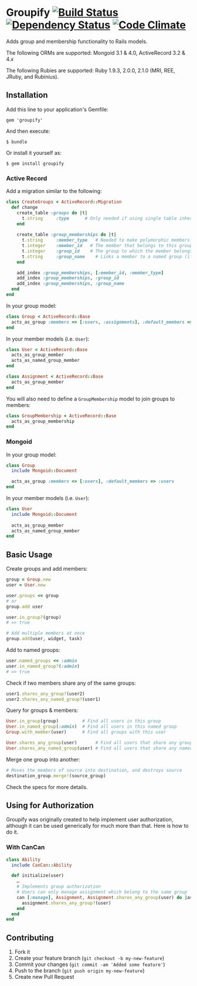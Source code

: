# Groupify [![Build Status](https://secure.travis-ci.org/dwbutler/groupify.png)](http://travis-ci.org/dwbutler/groupify) [![Dependency Status](https://gemnasium.com/dwbutler/groupify.png)](https://gemnasium.com/dwbutler/groupify) [![Code Climate](https://codeclimate.com/github/dwbutler/groupify.png)](https://codeclimate.com/github/dwbutler/groupify)

Adds group and membership functionality to Rails models.

The following ORMs are supported:
Mongoid 3.1 & 4.0, ActiveRecord 3.2 & 4.x

The following Rubies are supported:
Ruby 1.9.3, 2.0.0, 2.1.0 (MRI, REE, JRuby, and Rubinius).

## Installation

Add this line to your application's Gemfile:

    gem 'groupify'

And then execute:

    $ bundle

Or install it yourself as:

    $ gem install groupify

### Active Record
Add a migration similar to the following:

```ruby
class CreateGroups < ActiveRecord::Migration
  def change
    create_table :groups do |t|
      t.string     :type      # Only needed if using single table inheritence
    end
    
    create_table :group_memberships do |t|
      t.string     :member_type   # Needed to make polymorphic members work
      t.integer    :member_id   # The member that belongs to this group
      t.integer    :group_id    # The group to which the member belongs
      t.string     :group_name    # Links a member to a named group (if using named groups)
    end

    add_index :group_memberships, [:member_id, :member_type]
    add_index :group_memberships, :group_id
    add_index :group_memberships, :group_name
  end
end
```

In your group model:

```ruby
class Group < ActiveRecord::Base  
  acts_as_group :members => [:users, :assignments], :default_members => :users
end
```

In your member models (i.e. `User`):

```ruby
class User < ActiveRecord::Base
  acts_as_group_member
  acts_as_named_group_member
end

class Assignment < ActiveRecord::Base
  acts_as_group_member
end
```

You will also need to define a `GroupMembership` model to join groups to members:

```ruby
class GroupMembership < ActiveRecord::Base  
  acts_as_group_membership
end
```

### Mongoid
In your group model:

```ruby
class Group
  include Mongoid::Document

  acts_as_group :members => [:users], :default_members => :users
end
```

In your member models (i.e. `User`):

```ruby
class User
  include Mongoid::Document
  
  acts_as_group_member
  acts_as_named_group_member
end
```

## Basic Usage

Create groups and add members:

```ruby
group = Group.new
user = User.new

user.groups << group
# or
group.add user

user.in_group?(group)
# => true

# Add multiple members at once
group.add(user, widget, task)
```

Add to named groups:

```ruby
user.named_groups << :admin
user.in_named_group?(:admin)
# => true
```

Check if two members share any of the same groups:

```ruby
user1.shares_any_group?(user2)
user2.shares_any_named_group?(user1)
```

Query for groups & members:

```ruby
User.in_group(group)         # Find all users in this group
User.in_named_group(:admin)  # Find all users in this named group
Group.with_member(user)      # Find all groups with this user

User.shares_any_group(user)       # Find all users that share any groups with this user
User.shares_any_named_group(user) # Find all users that share any named groups with this user
```

Merge one group into another:

```ruby
# Moves the members of source into destination, and destroys source
destination_group.merge!(source_group)
```

Check the specs for more details.

## Using for Authorization
Groupify was originally created to help implement user authorization, although it can be used
generically for much more than that. Here is how to do it.

### With CanCan

```ruby
class Ability
  include CanCan::Ability

  def initialize(user)
    …
    # Implements group authorization
    # Users can only manage assignment which belong to the same group
    can [:manage], Assignment, Assignment.shares_any_group(user) do |assignment|
      assignment.shares_any_group?(user)
    end
  end
end
```

## Contributing

1. Fork it
2. Create your feature branch (`git checkout -b my-new-feature`)
3. Commit your changes (`git commit -am 'Added some feature'`)
4. Push to the branch (`git push origin my-new-feature`)
5. Create new Pull Request
